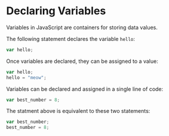 # Declaring Variables

Variables in JavaScript are containers for storing data values.

The following statement declares the variable `hello`:

```javascript
var hello;
```

Once variables are declared, they can be assigned to a value:

```javascript
var hello;
hello = "meow";
```

Variables can be declared and assigned in a single line of code:

```javascript
var best_number = 8;
```

The statment above is equivalent to these two statements:

```javascript
var best_number;
best_number = 8;
```
